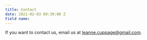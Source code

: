 ```yaml
---
title: Contact
date: 2021-02-03 09:39:00 Z
Field name: 
---
```


If you want to contact us, email us at [leanne.cuppage@gmail.com](mailto:leanne.cuppage@gmail.com).